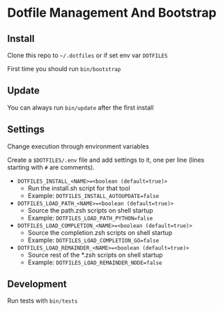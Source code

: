 # Dotfile Management And Bootstrap

## Install
Clone this repo to `~/.dotfiles` or if set env var `DOTFILES`

First time you should run `bin/bootstrap`

## Update
You can always run `bin/update` after the first install

## Settings
Change execution through environment variables

Create a `$DOTFILES/.env` file and add settings to it, one per line (lines starting with `#` are comments).

* `DOTFILES_INSTALL_<NAME>=<boolean (default=true)>`
    * Run the install.sh script for that tool
    * Example: `DOTFILES_INSTALL_AUTOUPDATE=false`
* `DOTFILES_LOAD_PATH_<NAME>=<boolean (default=true)>`
    * Source the path.zsh scripts on shell startup
    * Example: `DOTFILES_LOAD_PATH_PYTHON=false`
* `DOTFILES_LOAD_COMPLETION_<NAME>=<boolean (default=true)>`
    * Source the completion.zsh scripts on shell startup
    * Example: `DOTFILES_LOAD_COMPLETION_GO=false`
* `DOTFILES_LOAD_REMAINDER_<NAME>=<boolean (default=true)>`
    * Source rest of the *.zsh scripts on shell startup
    * Example: `DOTFILES_LOAD_REMAINDER_NODE=false`

## Development
Run tests with `bin/tests`
